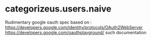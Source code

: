 # categorizeus.users.naive

Rudimentary google oauth spec based on : https://developers.google.com/identity/protocols/OAuth2WebServer
https://developers.google.com/oauthplayground/ such documentation